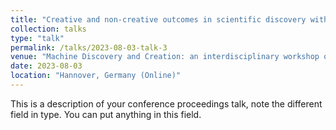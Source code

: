 ```yaml
---
title: "Creative and non-creative outcomes in scientific discovery with human-computer collaboration: what can we learn from machine learning predictions?"
collection: talks
type: "talk"
permalink: /talks/2023-08-03-talk-3
venue: "Machine Discovery and Creation: an interdisciplinary workshop on AI in science and creative applications"
date: 2023-08-03
location: "Hannover, Germany (Online)"
---
```


This is a description of your conference proceedings talk, note the different field in type. You can put anything in this field.
